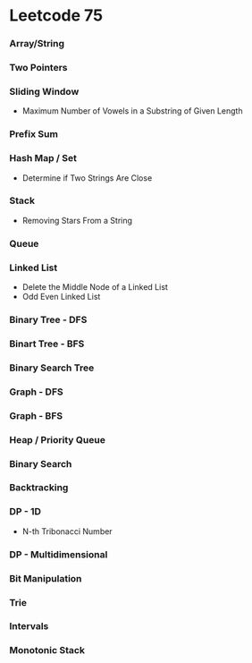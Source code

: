 # Leetcode 75

### Array/String

### Two Pointers

### Sliding Window
* Maximum Number of Vowels in a Substring of Given Length

### Prefix Sum

### Hash Map / Set
* Determine if Two Strings Are Close

### Stack
* Removing Stars From a String

### Queue

### Linked List
* Delete the Middle Node of a Linked List
* Odd Even Linked List

### Binary Tree - DFS

### Binart Tree - BFS

### Binary Search Tree

### Graph - DFS

### Graph - BFS

### Heap / Priority Queue

### Binary Search

### Backtracking

### DP - 1D
* N-th Tribonacci Number

### DP - Multidimensional

### Bit Manipulation

### Trie

### Intervals

### Monotonic Stack
